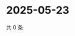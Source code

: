 # 2025-05-23

共 0 条

<!-- BEGIN ZHIHUQUESTIONS -->
<!-- 最后更新时间 Fri May 23 2025 00:14:16 GMT+0800 (China Standard Time) -->

<!-- END ZHIHUQUESTIONS -->
